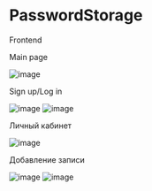 # PasswordStorage

Frontend

Main page

![image](https://github.com/user-attachments/assets/fb41696b-3b72-437e-958a-4236a9fbf883)


Sign up/Log in

![image](https://github.com/user-attachments/assets/17844986-290f-43c1-8f4a-a5c0a5d2c64a)
![image](https://github.com/user-attachments/assets/31b68ae8-1a45-417c-915e-88d4c3ee2966)


Личный кабинет

![image](https://github.com/user-attachments/assets/972302be-02d5-4d25-9779-25e2fb5aba46)


Добавление записи

![image](https://github.com/user-attachments/assets/af6b7621-465d-4049-b4ae-a8f33b4503c5)
![image](https://github.com/user-attachments/assets/efad4d66-c8ef-4e2e-999a-f6a03f8e5979)

